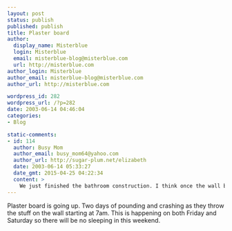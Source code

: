 ```yaml
---
layout: post
status: publish
published: publish
title: Plaster board
author:
  display_name: Misterblue
  login: Misterblue
  email: misterblue-blog@misterblue.com
  url: http://misterblue.com
author_login: Misterblue
author_email: misterblue-blog@misterblue.com
author_url: http://misterblue.com

wordpress_id: 282
wordpress_url: /?p=282
date: 2003-06-14 04:46:04
categories:
- Blog

static-comments:
- id: 114
  author: Busy Mom
  author_email: busy_mom64@yahoo.com
  author_url: http://sugar-plum.net/elizabeth
  date: 2003-06-14 05:33:27
  date_gmt: 2015-04-25 04:22:34
  content: >
    We just finished the bathroom construction. I think once the wall board goes up, it really starts to take shape.
---
```

<p>
Plaster board is going up.   Two days of pounding and crashing as they throw the stuff on the wall starting at 7am.  This is happening on both Friday and Saturday so there will be no sleeping in this weekend.
</p>
